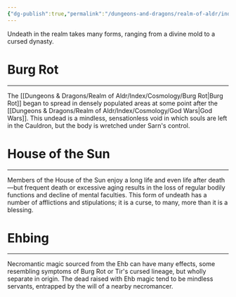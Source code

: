 ```yaml
---
{"dg-publish":true,"permalink":"/dungeons-and-dragons/realm-of-aldr/index/cosmology/undeath/"}
---
```


Undeath in the realm takes many forms, ranging from a divine mold to a cursed dynasty.
# Burg Rot
---
The [[Dungeons & Dragons/Realm of Aldr/Index/Cosmology/Burg Rot\|Burg Rot]] began to spread in densely populated areas at some point after the [[Dungeons & Dragons/Realm of Aldr/Index/Cosmology/God Wars\|God Wars]]. This undead is a mindless, sensationless void in which souls are left in the Cauldron, but the body is wretched under Sarn's control.
# House of the Sun
---
Members of the House of the Sun enjoy a long life and even life after death—but frequent death or excessive aging results in the loss of regular bodily functions and decline of mental faculties. This form of undeath has a number of afflictions and stipulations; it is a curse, to many, more than it is a blessing.
# Ehbing
---
Necromantic magic sourced from the Ehb can have many effects, some resembling symptoms of Burg Rot or Tir's cursed lineage, but wholly separate in origin. The dead raised with Ehb magic tend to be mindless servants, entrapped by the will of a nearby necromancer.